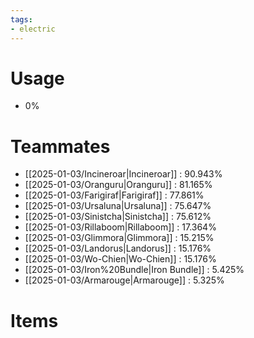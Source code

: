 ```yaml
---
tags:
- electric
---
```

# Usage
- 0%
# Teammates
- [[2025-01-03/Incineroar|Incineroar]] : 90.943%
- [[2025-01-03/Oranguru|Oranguru]] : 81.165%
- [[2025-01-03/Farigiraf|Farigiraf]] : 77.861%
- [[2025-01-03/Ursaluna|Ursaluna]] : 75.647%
- [[2025-01-03/Sinistcha|Sinistcha]] : 75.612%
- [[2025-01-03/Rillaboom|Rillaboom]] : 17.364%
- [[2025-01-03/Glimmora|Glimmora]] : 15.215%
- [[2025-01-03/Landorus|Landorus]] : 15.176%
- [[2025-01-03/Wo-Chien|Wo-Chien]] : 15.176%
- [[2025-01-03/Iron%20Bundle|Iron Bundle]] : 5.425%
- [[2025-01-03/Armarouge|Armarouge]] : 5.325%
# Items